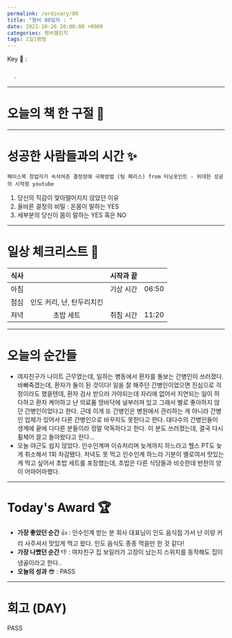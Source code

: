 ```yaml
---
permalink: /ordinary/80
title: "평비 80일차 : "
date: 2021-10-26 20:00:00 +0900
categories: 평비챌린지
tags: 1일1평범
---  
```

Key 🔑 : 
```

  - 
```

---
# 오늘의 책 한 구절 📕


---
# 성공한 사람들과의 시간 ✨
`페이스북 창업자가 속삭여준 결정장애 극복방법 (팀 페리스) from 터닝포인트 - 위대한 성공의 시작점 youtube`  
1. 당신의 직감이 맞아떨어지지 않았던 이유  
2. 올바른 결정의 비밀 : 온몸이 말하는 YES
3. 세부분의 당신이 몸이 말하는 YES 혹은 NO

---
# 일상 체크리스트 📃

| 식사 |  | 시작과 끝 |  |
|:----:|:----:|:----:|:----:|
| 아침 |  | 기상 시간 | 06:50 |
| 점심 | 인도 커리, 난, 탄두리치킨 |  |  |
| 저녁 | 초밥 세트 | 취침 시간 | 11:20 |

---
# 오늘의 순간들
- 여자친구가 나이트 근무였는데, 일하는 병동에서 환자를 돌보는 간병인이 쓰러졌다. 바빠죽겠는데, 환자가 둘이 된 것이다! 일을 잘 해주던 간병인이었으면 진심으로 걱정이라도 했을텐데, 환자 검사 받으러 가야되는데 자리에 없어서 지연되는 일이 허다하고 환자 케어하고 난 의료품 땅바닥에 널부러져 있고 그래서 별로 좋아하지 않던 간병인이었다고 한다. 근데 이게 또 간병인은 병원에서 관리하는 게 아니라 간병인 업체가 있어서 다른 간병인으로 바꾸지도 못한다고 한다. 대다수의 간병인들이 생계에 끝에 다다른 분들이라 정말 악독하다고 한다. 이 분도 쓰러졌는데, 결국 다시 휠체어 끌고 돌아왔다고 한다...
- 오늘 야근도 쉽지 않았다. 인수인계며 이슈처리며 늦게까지 하느라고 헬스 PT도 늦게 취소해서 1회 차감됐다. 저녁도 못 먹고 인수인계 하느라 기분이 별로여서 맛있는 게 먹고 싶어서 초밥 세트를 포장했는데, 초밥은 다른 식당들과 비슷한데 반찬의 양이 어마어마했다.

---
# Today's Award 🏆
- **가장 좋았던 순간** 👍 : 인수인계 받는 분 회사 대표님이 인도 음식점 가서 난 이랑 커리 사주셔서 맛있게 먹고 왔다. 인도 음식도 종종 먹을만 한 것 같다!
- **가장 나빴던 순간** 👎 : 여자친구 집 보일러가 고장이 났는지 스위치를 동작해도 집이 냉골이라고 한다..
- **오늘의 성과** 😎 : PASS

---
# 회고 (DAY)
PASS
